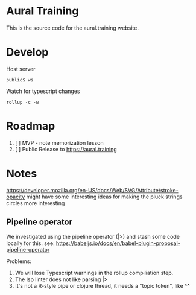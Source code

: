 # Aural Training

This is the source code for the aural.training website.

# Develop

Host server
```
public$ ws
```

Watch for typescript changes
```
rollup -c -w
```

# Roadmap

1. [ ] MVP - note memorization lesson
2. [ ] Public Release to  https://aural.training

# Notes

https://developer.mozilla.org/en-US/docs/Web/SVG/Attribute/stroke-opacity
might have some interesting ideas for making the pluck strings circles
more interesting

## Pipeline operator

We investigated using the pipeline operator (|>) and stash some code locally
for this. see: https://babeljs.io/docs/en/babel-plugin-proposal-pipeline-operator

Problems:
1. We will lose Typescript warnings in the rollup compiliation step.
2. The lsp linter does not like parsing |>
3. It's not a R-style pipe or clojure thread, it needs a "topic token", like ^^
